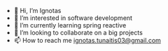 - 👋 Hi, I’m Ignotas
- 👀 I’m interested in software development
- 🌱 I’m currently learning spring reactive
- 💞️ I’m looking to collaborate on a big projects
- 📫 How to reach me ignotas.tunaitis03@gmail.com

<!---
BitIgnas/BitIgnas is a ✨ special ✨ repository because its `README.md` (this file) appears on your GitHub profile.
You can click the Preview link to take a look at your changes.
--->
